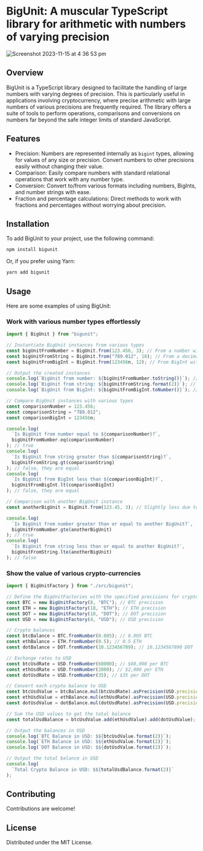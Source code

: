 # BigUnit: A muscular TypeScript library for arithmetic with numbers of varying precision

![Screenshot 2023-11-15 at 4 36 53 pm](https://github.com/bazmatic/bigunit/assets/1154619/6961c772-8902-4f9e-9a19-ca6750747326)

## Overview

BigUnit is a TypeScript library designed to facilitate the handling of large numbers with varying degrees of precision. This is particularly useful in applications involving cryptocurrency, where precise arithmetic with large numbers of various precisions are frequently required. The library offers a suite of tools to perform operations, comparisons and conversions on numbers far beyond the safe integer limits of standard JavaScript.

## Features

- Precision: Numbers are represented internally as `bigint` types, allowing for values of any size or precision. Convert numbers to other precisions easily without changing their value.
- Comparison: Easily compare numbers with standard relational operations that work with any number type.
- Conversion: Convert to/from various formats including numbers, BigInts, and number strings with ease.
- Fraction and percentage calculations: Direct methods to work with fractions and percentages without worrying about precision.

## Installation

To add BigUnit to your project, use the following command:

```sh
npm install bigunit
```

Or, if you prefer using Yarn:

```sh
yarn add bigunit
```

## Usage

Here are some examples of using BigUnit:

### Work with various number types effortlessly

```typescript
import { BigUnit } from "bigunit";

// Instantiate BigUnit instances from various types
const bigUnitFromNumber = BigUnit.from(123.456, 3); // From a number with precision 3
const bigUnitFromString = BigUnit.from("789.012", 18); // From a decimal string with precision 18
const bigUnitFromBigInt = BigUnit.from(123456n, 12); // From BigInt with precision 12

// Output the created instances
console.log(`BigUnit from number: ${bigUnitFromNumber.toString()}`); // Format as a decimal number
console.log(`BigUnit from string: ${bigUnitFromString.format(2)}`); // Format as a string with 2 places after the decimal point
console.log(`BigUnit from BigInt: ${bigUnitFromBigInt.toNumber()}`); // Output as a number

// Compare BigUnit instances with various types
const comparisonNumber = 123.456;
const comparisonString = "789.012";
const comparisonBigInt = 123456n;

console.log(
  `Is BigUnit from number equal to ${comparisonNumber}?`,
  bigUnitFromNumber.eq(comparisonNumber)
); // true
console.log(
  `Is BigUnit from string greater than ${comparisonString}?`,
  bigUnitFromString.gt(comparisonString)
); // false, they are equal
console.log(
  `Is BigUnit from BigInt less than ${comparisonBigInt}?`,
  bigUnitFromBigInt.lt(comparisonBigInt)
); // false, they are equal

// Comparison with another BigUnit instance
const anotherBigUnit = BigUnit.from(123.45, 3); // Slightly less due to rounding at precision 3

console.log(
  `Is BigUnit from number greater than or equal to another BigUnit?`,
  bigUnitFromNumber.gte(anotherBigUnit)
); // true
console.log(
  `Is BigUnit from string less than or equal to another BigUnit?`,
  bigUnitFromString.lte(anotherBigUnit)
); // false
```

### Show the value of various crypto-currencies

```typescript
import { BigUnitFactory } from "./src/bigunit";

// Define the BigUnitFactories with the specified precisions for cryptocurrencies and USD
const BTC = new BigUnitFactory(8, "BTC"); // BTC precision
const ETH = new BigUnitFactory(18, "ETH"); // ETH precision
const DOT = new BigUnitFactory(10, "DOT"); // DOT precision
const USD = new BigUnitFactory(4, "USD"); // USD precision

// Crypto balances
const btcBalance = BTC.fromNumber(0.005); // 0.005 BTC
const ethBalance = ETH.fromNumber(0.5); // 0.5 ETH
const dotBalance = DOT.fromNumber(10.123456789); // 10.1234567890 DOT

// Exchange rates to USD
const btcUsdRate = USD.fromNumber(60000); // $60,000 per BTC
const ethUsdRate = USD.fromNumber(2000); // $2,000 per ETH
const dotUsdRate = USD.fromNumber(35); // $35 per DOT

// Convert each crypto balance to USD
const btcUsdValue = btcBalance.mul(btcUsdRate).asPrecision(USD.precision);
const ethUsdValue = ethBalance.mul(ethUsdRate).asPrecision(USD.precision);
const dotUsdValue = dotBalance.mul(dotUsdRate).asPrecision(USD.precision);

// Sum the USD values to get the total balance
const totalUsdBalance = btcUsdValue.add(ethUsdValue).add(dotUsdValue);

// Output the balances in USD
console.log(`BTC Balance in USD: $${btcUsdValue.format(2)}`);
console.log(`ETH Balance in USD: $${ethUsdValue.format(2)}`);
console.log(`DOT Balance in USD: $${dotUsdValue.format(2)}`);

// Output the total balance in USD
console.log(
  `Total Crypto Balance in USD: $${totalUsdBalance.format(2)}`
);
```

## Contributing

Contributions are welcome!

## License

Distributed under the MIT License.
